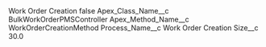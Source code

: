 <?xml version="1.0" encoding="UTF-8"?>
<CustomMetadata xmlns="http://soap.sforce.com/2006/04/metadata" xmlns:xsi="http://www.w3.org/2001/XMLSchema-instance" xmlns:xsd="http://www.w3.org/2001/XMLSchema">
    <label>Work Order Creation</label>
    <protected>false</protected>
    <values>
        <field>Apex_Class_Name__c</field>
        <value xsi:type="xsd:string">BulkWorkOrderPMSController</value>
    </values>
    <values>
        <field>Apex_Method_Name__c</field>
        <value xsi:type="xsd:string">WorkOrderCreationMethod</value>
    </values>
    <values>
        <field>Process_Name__c</field>
        <value xsi:type="xsd:string">Work Order Creation</value>
    </values>
    <values>
        <field>Size__c</field>
        <value xsi:type="xsd:double">30.0</value>
    </values>
</CustomMetadata>
